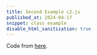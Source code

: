 ```yaml
---
title: Second Example c2.js
published_at: 2024-04-17
snippet: class example
disable_html_sanitization: true
---
```


<script src="/script/c2.min.js"></script>
<script src="/script/p5.min.js"></script>

<canvas id="c2"></canvas>

Code from [here](https://github.com/ren-yuan/c2.js/blob/main/examples/Chromosome1.js).

<script>

console.dir(p5)

//Created by Ren Yuan

const renderer = new c2.Renderer(document.getElementById('c2'));
resize();


renderer.background('#cccccc');


let random = new c2.Random();
let color = c2.Color.hsl(random.next(0, 30), random.next(30, 60), 60);


let target = ['h','e','l','l','o',' ', 'w','o','r','l','d'];

function fitness(chromosome){
    let score = 0;

    for (let i = 0; i < chromosome.genes.length; i++) {
        if (String.fromCharCode(chromosome.genes[i]) == target[i]) score++;
    }
    
    chromosome.fitness = score / chromosome.genes.length;
}


let chromosomes = [];
for(let i=0; i<300; i++) {
    let c = new c2.Chromosome();
    c.initInteger(target.length, 32, 126);
    chromosomes.push(c);
}

let p = new c2.Population(chromosomes, .7, .01, fitness);
p.setCrossover('two_point');
p.setMutation('random');




renderer.draw(() => {
    renderer.clear();

    renderer.stroke(false);
    renderer.fill(color);
    renderer.rect(0, 0, renderer.width/2, renderer.height);
    
    let info = p.fitness();

    
    renderer.fontSize(12);
    renderer.fontWeight('normal');
    renderer.textAlign('left');
    renderer.textBaseline('top');
    renderer.stroke(false);
    renderer.fill('#333333');
    let x = renderer.width / 2 + 20;
    let y = 20;
    for (let i = 0; i < p.chromosomes.length; i++) {
        let text = p.chromosomes[i].toString(true);
        renderer.text(text, x, y);
        y += 20;
        if (y > renderer.height - 20) {
            x += 80;
            y = 20;
        }
    }


    let tx = 20;
    let ty = 20;
    renderer.fill('#333333'); 
    renderer.text('generation ' + info.generation, tx, ty);
    renderer.text('best fitness ' + info.bestFitness.toFixed(2), tx, ty+15);
    renderer.text('worst fitness ' + info.worstFitness.toFixed(2), tx, ty+30);
    renderer.text('average fitness ' + info.averageFitness.toFixed(2), tx, ty+45);


    let best = info.bestChromosome;
    renderer.fontSize(renderer.width/8);
    renderer.fontWeight('bolder');
    renderer.textAlign('center');
    renderer.textBaseline('middle');
    renderer.fill('#333333');
    renderer.text(best.toString(true), renderer.width / 2, renderer.height / 2);


    if(info.bestFitness != 1) p.reproduction();
    
});


window.addEventListener('resize', resize);
function resize() {
    let parent = renderer.canvas.parentElement;
    renderer.size(parent.clientWidth, parent.clientWidth / 16 * 9);
}

</script>
